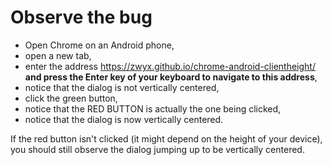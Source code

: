 # Observe the bug

- Open Chrome on an Android phone,
- open a new tab,
- enter the address https://zwyx.github.io/chrome-android-clientheight/ **and press the Enter key of your keyboard to navigate to this address**,
- notice that the dialog is not vertically centered,
- click the green button,
- notice that the RED BUTTON is actually the one being clicked,
- notice that the dialog is now vertically centered.

If the red button isn't clicked (it might depend on the height of your device), you should still observe the dialog jumping up to be vertically centered.
